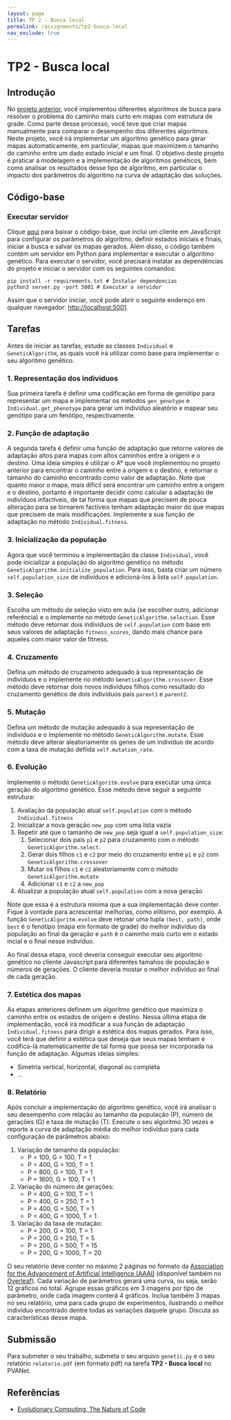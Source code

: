```yaml
---
layout: page
title: TP 2 - Busca local
permalink: /assignments/tp2-busca-local
nav_exclude: true
---
```


# TP2 - Busca local

## Introdução

No [projeto anterior](/assignments/tp1-busca), você implementou diferentes algoritmos de busca para resolver o problema do caminho mais curto em mapas com estrutura de grade. Como parte desse processo, você teve que criar mapas manualmente para comparar o desempenho dos diferentes algoritmos. Neste projeto, você irá implementar um algoritmo genético para gerar mapas automaticamente, em particular, mapas que maximizem o tamanho do caminho entre um dado estado inicial e um final. O objetivo deste projeto é praticar a modelagem e a implementação de algoritmos genéticos, bem como analisar os resultados desse tipo de algoritmo, em particular o impacto dos parâmetros do algoritmo na curva de adaptação das soluções.

## Código-base

### Executar servidor

Clique [aqui](/assets/code/tp2-busca-local.zip) para baixar o código-base, que inclui um cliente em JavaScript para configurar os parâmetros do algoritmo, definir estados iniciais e finais, iniciar a busca e salvar os mapas gerados. Além disso, o código também contém um servidor em Python para implementar e executar o algoritmo genético. Para executar o servidor, você precisará instalar as dependências do projeto e iniciar o servidor com os seguintes comandos:

```
pip install -r requirements.txt # Instalar dependencias
python3 server.py -port 5001 # Executar o servidor
```

Assim que o servidor iniciar, você pode abrir o seguinte endereço em qualquer navegador: [http://localhost:5001](http://localhost:5001).

## Tarefas

Antes de iniciar as tarefas, estude as classes `Individual` e `GeneticAlgorithm`, as quais você irá utilizar como base para implementar o seu algoritmo genético.

### 1. Representação dos indivíduos

Sua primeira tarefa é definir uma codificação em forma de genótipo para representar um mapa e implementar os métodos `gen_genotype` e `Individual.get_phenotype` para gerar um indivíduo aleatório e mapear seu genótipo para um fenótipo, respectivamente.

### 2. Função de adaptação

A segunda tarefa é definir uma função de adaptação que retorne valores de adaptação altos para mapas com altos caminhos entre a origem e o destino. Uma ideia simples é utilizar o A* que você implementou no projeto anterior para encontrar o caminho entre a origem e o destino, e retornar o tamanho do caminho encontrado como valor de adaptação. Note que quanto maior o mapa, mais difícil será encontrar um caminho entre a origem e o destino, portanto é importante decidir como calcular a adaptação de indivíduos infactíveis, de tal forma que mapas que precisem de pouca alteração para se tornarem factíveis tenham adaptação maior do que mapas que precisem de mais modificações. Implemente a sua função de adaptação no método `Individual.fitness`.

### 3. Inicialização da população

Agora que você terminou a implementação da classe `Individual`, você pode inicializar a população do algoritmo genético no método `GeneticAlgorithm.initialize_population`. Para isso, basta criar um número `self.population_size` de indivíduos e adicioná-los à lista `self.population`.

### 3. Seleção 

Escolha um método de seleção visto em aula (se escolher outro, adicionar referência) e o implemente no método `GeneticAlgorithm.selection`. Esse método deve retornar dois individuos de `self.population` com base em seus valores de adaptação `fitness_scores`, dando mais chance para aqueles com maior valor de fitness. 

### 4. Cruzamento

Defina um método de cruzamento adequado à sua representação de indivíduos e o implemente no método `GeneticAlgorithm.crossover`. Esse método deve retornar dois novos indivíduos filhos como resultado do cruzamento genético de dois indivíduos pais `parent1` e `parent2`. 

### 5. Mutação

Defina um método de mutação adequado à sua representação de indivíduos e o implemente no método `GeneticAlgorithm.mutate`. Esse método deve alterar aleatoriamente os genes de um indivíduo de acordo com a taxa de mutação defiida `self.mutation_rate`. 

### 6. Evolução 

Implemente o método `GeneticAlgoritm.evolve` para executar uma única geração do algoritmo genético. Esse método deve seguir a seguinte estrutura:

1. Avaliação da população atual `self.population` com o método `Individual.fitness`
2. Inicializar a nova geração `new_pop` com uma lista vazia
3. Repetir até que o tamanho de `new_pop` seja igual a `self.population_size`:
    1. Selecionar dois pais `p1` e `p2` para cruzamento com o método `GeneticAlgorithm.select`. 
    2. Gerar dois filhos `c1` e `c2` por meio do cruzamento entre `p1` e `p2` com `GeneticAlgorithm.crossover`
    3. Mutar os filhos `c1` e `c2` aleatoriamente com o método `GeneticAlgorithm.mutate`
    4. Adicionar `c1` e `c2` a `new_pop`
4. Atualizar a população atual `self.population` com a nova geração

Note que essa é a estrutura mínima que a sua implementação deve conter. Fique à vontade para acrescentar melhorias, como elitismo, por exemplo. A função `GeneticAlgoritm.evolve` deve retonar uma tupla `(best, path)`, onde `best` é o fenótipo (mapa em formato de grade) do melhor indivíduo da população ao final da geração e `path` é o caminho mais curto em o estado incial e o final nesse indivíduo. 

Ao final dessa etapa, você deveria conseguir executar seu algoritmo genético no cliente Javascript para diferentes tamahos de população e números de gerações. O cliente deveria mostar o melhor individuo ao final de cada geração.

### 7. Estética dos mapas

As etapas anteriores definem um algoritmo genético que maximiza o caminho entre os estados de origem e destino. Nessa última etapa de implementação, você irá modificar a sua função de adaptação `Individual.fitness` para dirigir a estética dos mapas gerados. Para isso, você terá que definir a estética que deseja que seus mapas tenham e codifica-lá matematicamente de tal forma que possa ser incorporada na função de adaptação. Algumas ideias simples:

- Simetria vertical, horizontal, diagonal ou completa
- ...  

### 8. Relatório

Após concluir a implementação do algoritmo genético, você irá analisar o seu desempenho com relação ao tamanho da população (P), número de gerações (G) e taxa de mutação (T). Execute o seu algoritmo 30 vezes e reporte a curva de adaptação média do melhor indivíduo para cada configuração de parâmetros abaixo:

1. Variação de tamanho da população:
    - P = 100, G = 100, T = 1
    - P = 400, G = 100, T = 1
    - P = 800, G = 100, T = 1
    - P = 1600, G = 100, T = 1
2. Variação do número de gerações:
    - P = 400, G = 100, T = 1
    - P = 400, G = 250, T = 1
    - P = 400, G = 500, T = 1
    - P = 400, G = 1000, T = 1
3. Variação da taxa de mutação:
    - P = 200, G = 100, T = 1
    - P = 200, G = 250, T = 5
    - P = 200, G = 500, T = 15
    - P = 200, G = 1000, T = 20

O seu relatório deve conter no máximo 2 páginas no formato da [Association for the Advancement of Artificial Intelligence (AAAI)](https://aaai.org/authorkit24-2/) (disponível também no [Overleaf](https://www.overleaf.com/latex/templates/aaai-2023-author-kit/wxnmhzcrjbpc)). Cada variação de parâmetros gerará uma curva, ou seja, serão 12 gráficos no total. Agrupe essas gráficos em 3 imagens por tipo de parâmetro, onde cada imagem conterá 4 gráficos. Inclua também 3 mapas no seu relatório, uma para cada grupo de experimentos, ilustrando o melhor indivíduo encontrado dentre todas as variações daquele grupo. Discuta as características desse mapa. 

## Submissão

Para submeter o seu trabalho, submeta o seu arquivo `genetic.py` e o seu relatório `relatorio.pdf` (em formato pdf) na tarefa **TP2 - Busca local** no PVANet.

## Referências

- [Evolutionary Computing, The Nature of Code](https://natureofcode.com/genetic-algorithms/)